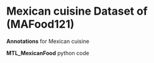# Mexican cuisine Dataset of (MAFood121)

**Annotations** for Mexican cuisine

**MTL_MexicanFood** python code
